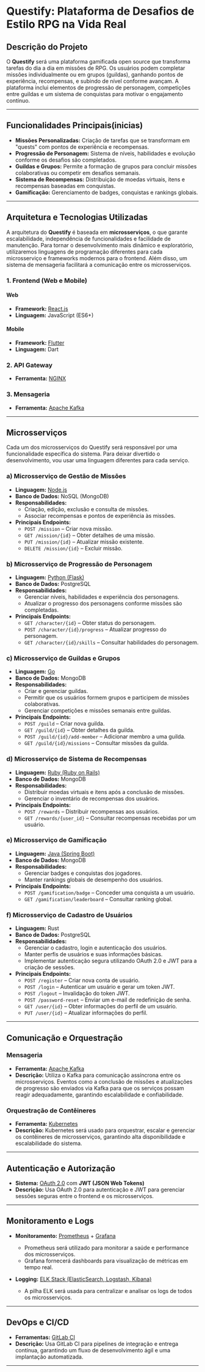 # Questify: Plataforma de Desafios de Estilo RPG na Vida Real

## Descrição do Projeto

O **Questify** será uma plataforma gamificada open source que transforma tarefas do dia a dia em missões de RPG. Os usuários podem completar missões individualmente ou em grupos (guildas), ganhando pontos de experiência, recompensas, e subindo de nível conforme avançam. A plataforma inclui elementos de progressão de personagem, competições entre guildas e um sistema de conquistas para motivar o engajamento contínuo.

---

## Funcionalidades Principais(inicias)

- **Missões Personalizadas:** Criação de tarefas que se transformam em "quests" com pontos de experiência e recompensas.
- **Progressão de Personagem:** Sistema de níveis, habilidades e evolução conforme os desafios são completados.
- **Guildas e Grupos:** Permite a formação de grupos para concluir missões colaborativas ou competir em desafios semanais.
- **Sistema de Recompensas:** Distribuição de moedas virtuais, itens e recompensas baseadas em conquistas.
- **Gamificação:** Gerenciamento de badges, conquistas e rankings globais.

---

## Arquitetura e Tecnologias Utilizadas

A arquitetura do **Questify** é baseada em **microsserviços**, o que garante escalabilidade, independência de funcionalidades e facilidade de manutenção. Para tornar o desenvolvimento mais dinâmico e exploratório, utilizaremos linguagens de programação diferentes para cada microsserviço e frameworks modernos para o frontend. Além disso, um sistema de mensageria facilitará a comunicação entre os microsserviços.

### 1. **Frontend (Web e Mobile)**
#### Web
- **Framework:** [React.js](https://reactjs.org/)
- **Linguagem:** JavaScript (ES6+)
  
#### Mobile
- **Framework:** [Flutter](https://flutter.dev/)
- **Linguagem:** Dart

### 2. **API Gateway**
- **Ferramenta:** [NGINX](https://www.nginx.com/)

### 3. **Mensageria**
- **Ferramenta:** [Apache Kafka](https://kafka.apache.org/)

---

## Microsserviços

Cada um dos microsserviços do Questify será responsável por uma funcionalidade específica do sistema. Para deixar divertido o desenvolvimento, vou usar uma linguagem diferentes para cada serviço.

### a) **Microsserviço de Gestão de Missões**
- **Linguagem:** [Node.js](https://nodejs.org/)
- **Banco de Dados:** NoSQL (MongoDB)
- **Responsabilidades:**
  - Criação, edição, exclusão e consulta de missões.
  - Associar recompensas e pontos de experiência às missões.
- **Principais Endpoints:**
  - `POST /mission` – Criar nova missão.
  - `GET /mission/{id}` – Obter detalhes de uma missão.
  - `PUT /mission/{id}` – Atualizar missão existente.
  - `DELETE /mission/{id}` – Excluir missão.

### b) **Microsserviço de Progressão de Personagem**
- **Linguagem:** [Python (Flask)](https://flask.palletsprojects.com/)
- **Banco de Dados:** PostgreSQL
- **Responsabilidades:**
  - Gerenciar níveis, habilidades e experiência dos personagens.
  - Atualizar o progresso dos personagens conforme missões são completadas.
- **Principais Endpoints:**
  - `GET /character/{id}` – Obter status do personagem.
  - `POST /character/{id}/progress` – Atualizar progresso do personagem.
  - `GET /character/{id}/skills` – Consultar habilidades do personagem.

### c) **Microsserviço de Guildas e Grupos**
- **Linguagem:** [Go](https://golang.org/)
- **Banco de Dados:** MongoDB
- **Responsabilidades:**
  - Criar e gerenciar guildas.
  - Permitir que os usuários formem grupos e participem de missões colaborativas.
  - Gerenciar competições e missões semanais entre guildas.
- **Principais Endpoints:**
  - `POST /guild` – Criar nova guilda.
  - `GET /guild/{id}` – Obter detalhes da guilda.
  - `POST /guild/{id}/add-member` – Adicionar membro a uma guilda.
  - `GET /guild/{id}/missions` – Consultar missões da guilda.

### d) **Microsserviço de Sistema de Recompensas**
- **Linguagem:** [Ruby (Ruby on Rails)](https://rubyonrails.org/)
- **Banco de Dados:** MongoDB
- **Responsabilidades:**
  - Distribuir moedas virtuais e itens após a conclusão de missões.
  - Gerenciar o inventário de recompensas dos usuários.
- **Principais Endpoints:**
  - `POST /rewards` – Distribuir recompensas aos usuários.
  - `GET /rewards/{user_id}` – Consultar recompensas recebidas por um usuário.

### e) **Microsserviço de Gamificação**
- **Linguagem:** [Java (Spring Boot)](https://spring.io/projects/spring-boot)
- **Banco de Dados:** MongoDB
- **Responsabilidades:**
  - Gerenciar badges e conquistas dos jogadores.
  - Manter rankings globais de desempenho dos usuários.
- **Principais Endpoints:**
  - `POST /gamification/badge` – Conceder uma conquista a um usuário.
  - `GET /gamification/leaderboard` – Consultar ranking global.

### f) **Microsserviço de Cadastro de Usuários**
- **Linguagem:** Rust
- **Banco de Dados:** PostgreSQL
- **Responsabilidades:**
    - Gerenciar o cadastro, login e autenticação dos usuários.
    - Manter perfis de usuários e suas informações básicas.
    - Implementar autenticação segura utilizando OAuth 2.0 e JWT para a criação de sessões.
- **Principais Endpoints:**
    - `POST /register` – Criar nova conta de usuário.
    - `POST /login` – Autenticar um usuário e gerar um token JWT.
    - `POST /logout` – Invalidação do token JWT.
    - `POST /password-reset` – Enviar um e-mail de redefinição de senha.
    - `GET /user/{id}` – Obter informações do perfil de um usuário.
    - `PUT /user/{id}` – Atualizar informações do perfil.

---

## Comunicação e Orquestração

### Mensageria
- **Ferramenta:** [Apache Kafka](https://kafka.apache.org/)
- **Descrição:** Utiliza o Kafka para comunicação assíncrona entre os microsserviços. Eventos como a conclusão de missões e atualizações de progresso são enviados via Kafka para que os serviços possam reagir adequadamente, garantindo escalabilidade e confiabilidade.

### Orquestração de Contêineres
- **Ferramenta:** [Kubernetes](https://kubernetes.io/)
- **Descrição:** Kubernetes será usado para orquestrar, escalar e gerenciar os contêineres de microsserviços, garantindo alta disponibilidade e escalabilidade do sistema.

---

## Autenticação e Autorização
- **Sistema:** [OAuth 2.0](https://oauth.net/2/) com **JWT (JSON Web Tokens)**
- **Descrição:** Usa OAuth 2.0 para autenticação e JWT para gerenciar sessões seguras entre o frontend e os microsserviços.

---

## Monitoramento e Logs
- **Monitoramento:** [Prometheus](https://prometheus.io/) + [Grafana](https://grafana.com/)
  - Prometheus será utilizado para monitorar a saúde e performance dos microsserviços.
  - Grafana fornecerá dashboards para visualização de métricas em tempo real.
  
- **Logging:** [ELK Stack (ElasticSearch, Logstash, Kibana)](https://www.elastic.co/what-is/elk-stack)
  - A pilha ELK será usada para centralizar e analisar os logs de todos os microsserviços.

---

## DevOps e CI/CD
- **Ferramentas:** [GitLab CI](https://about.gitlab.com/features/gitlab-ci-cd/)
- **Descrição:** Usa GitLab CI para pipelines de integração e entrega contínua, garantindo um fluxo de desenvolvimento ágil e uma implantação automatizada.

---
